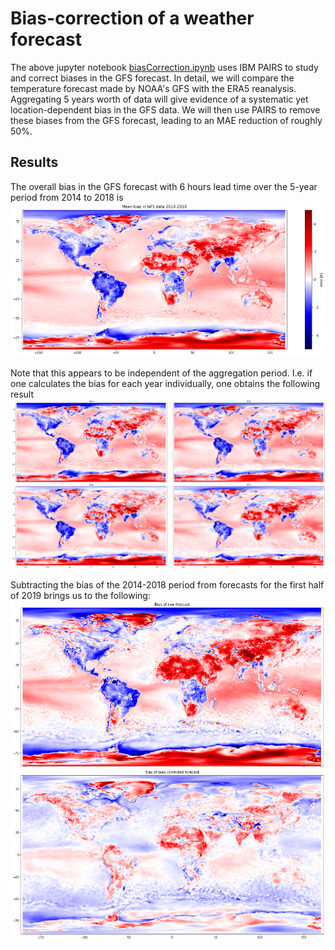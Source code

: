 # Bias-correction of a weather forecast

The above jupyter notebook [biasCorrection.ipynb](./biasCorrection.ipynb) uses IBM PAIRS to study and correct biases in the GFS forecast. In detail, we will compare the temperature forecast made by NOAA's GFS with the ERA5 reanalysis. Aggregating 5 years worth of data will give evidence of a systematic yet location-dependent bias in the GFS data. We will then use PAIRS to remove these biases from the GFS forecast, leading to an MAE reduction of roughly 50%.

## Results

The overall bias in the GFS forecast with 6 hours lead time over the 5-year period from 2014 to 2018 is
![Overall mean bias](MeanBiasInGFS2014-2018.png)

Note that this appears to be independent of the aggregation period. I.e. if one calculates the bias for each year individually, one obtains the following result
![Annual bias](TemporalDependenceOfBias.png)

Subtracting the bias of the 2014-2018 period from forecasts for the first half of 2019 brings us to the following:
![Bias of bias-corrected forecast](PerformanceOfBiasCorrectedForecast.png)
